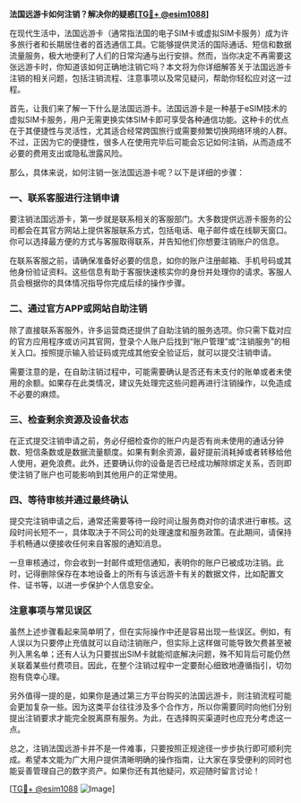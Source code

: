 **法国远游卡如何注销？解决你的疑惑[[TG💪+ @esim1088](https://t.me/s/esim1088)]**

在现代生活中，法国远游卡（通常指法国的电子SIM卡或虚拟SIM卡服务）成为许多旅行者和长期居住者的首选通信工具。它能够提供灵活的国际通话、短信和数据流量服务，极大地便利了人们的日常沟通与出行安排。然而，当你决定不再需要这张远游卡时，你知道该如何正确地注销它吗？本文将为你详细解答关于法国远游卡注销的相关问题，包括注销流程、注意事项以及常见疑问，帮助你轻松应对这一过程。

首先，让我们来了解一下什么是法国远游卡。法国远游卡是一种基于eSIM技术的虚拟SIM卡服务，用户无需更换实体SIM卡即可享受各种通信功能。这种卡的优点在于其便捷性与灵活性，尤其适合经常跨国旅行或需要频繁切换网络环境的人群。不过，正因为它的便捷性，很多人在使用完毕后可能会忘记如何注销，从而造成不必要的费用支出或隐私泄露风险。

那么，具体来说，如何注销一张法国远游卡呢？以下是详细的步骤：

### 一、联系客服进行注销申请

要注销法国远游卡，第一步就是联系相关的客服部门。大多数提供远游卡服务的公司都会在其官方网站上提供客服联系方式，包括电话、电子邮件或在线聊天窗口。你可以选择最方便的方式与客服取得联系，并告知他们你想要注销账户的信息。

在联系客服之前，请确保准备好必要的信息，如你的账户注册邮箱、手机号码或其他身份验证资料。这些信息有助于客服快速核实你的身份并处理你的请求。客服人员会根据你的具体情况指导你完成后续的操作步骤。

### 二、通过官方APP或网站自助注销

除了直接联系客服外，许多运营商还提供了自助注销的服务选项。你只需下载对应的官方应用程序或访问其官网，登录个人账户后找到“账户管理”或“注销服务”的相关入口。按照提示输入验证码或完成其他安全验证后，就可以提交注销申请。

需要注意的是，在自助注销过程中，可能需要确认是否还有未支付的账单或者未使用的余额。如果存在此类情况，建议先处理完这些问题再进行注销操作，以免造成不必要的麻烦。

### 三、检查剩余资源及设备状态

在正式提交注销申请之前，务必仔细检查你的账户内是否有尚未使用的通话分钟数、短信条数或是数据流量额度。如果有剩余资源，最好提前消耗掉或者转移给他人使用，避免浪费。此外，还要确认你的设备是否已经成功解除绑定关系，否则即使注销了账户也可能影响到其他用户的正常使用。

### 四、等待审核并通过最终确认

提交完注销申请之后，通常还需要等待一段时间让服务商对你的请求进行审核。这段时间长短不一，具体取决于不同公司的处理速度和服务政策。在此期间，请保持手机畅通以便接收任何来自客服的通知消息。

一旦审核通过，你会收到一封邮件或短信通知，表明你的账户已被成功注销。此时，记得删除保存在本地设备上的所有与该远游卡有关的数据文件，比如配置文件、证书等，以进一步保护个人信息安全。

### 注意事项与常见误区

虽然上述步骤看起来简单明了，但在实际操作中还是容易出现一些误区。例如，有人误以为只要停止充值就可以自动注销账户，但实际上这样做可能导致欠费甚至被列入黑名单；还有人认为只要拔出SIM卡就能彻底解决问题，殊不知背后可能仍然关联着某些付费项目。因此，在整个注销过程中一定要耐心细致地遵循指引，切勿抱有侥幸心理。

另外值得一提的是，如果你是通过第三方平台购买的法国远游卡，则注销流程可能会更加复杂一些。因为这类平台往往涉及多个合作方，所以你需要同时向他们分别提出注销要求才能完全脱离原有服务。为此，在选择购买渠道时也应充分考虑这一点。

总之，注销法国远游卡并不是一件难事，只要按照正规途径一步步执行即可顺利完成。希望本文能为广大用户提供清晰明确的操作指南，让大家在享受便利的同时也能妥善管理自己的数字资产。如果你还有其他疑问，欢迎随时留言讨论！

[[TG💪+ @esim1088](https://t.me/s/esim1088) ![Image](https://i.postimg.cc/4NQfJmqS/Snipaste-2025-05-13-00-14-12.png)]